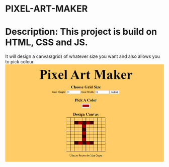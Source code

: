 # PIXEL-ART-MAKER
# Description: This project is build on HTML, CSS and JS.
It will design a canvas(grid) of whatever size you want and also allows you to pick colour.
![_](https://github.com/Isha2103/PIXEL-ART-MAKER/blob/master/Pixel-Art-Maker.png)
